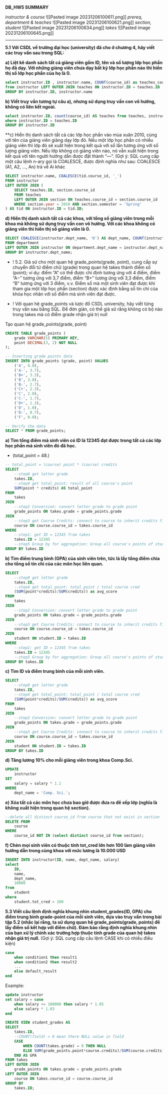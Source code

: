 
**DB_HW5 SUMMARY**

*instructor & course*
![[Pasted image 20231206100611.png]]
*prereq, department & teaches*
![[Pasted image 20231206100621.png]]
*section, student*
![[Pasted image 20231206100634.png]]
*takes*
![[Pasted image 20231206100645.png]]


---

**5.1 Với CSDL về trường đại học (university) đã cho ở chương 4, hãy viết các truy vấn
sau trong SQL:**

**a) Liệt kê danh sách tất cả giảng viên gồm ID, tên và số lượng lớp học phần họ đã dạy.
Với những giảng viên chưa dạy bất kỳ lớp học phần nào thì hiển thị số lớp học phần của
họ là 0.**

```sql
select instructor.ID , instructor.name, COUNT(course_id) as teaches_courses
from instructor LEFT OUTER JOIN teaches ON instructor.ID = teaches.ID
GROUP BY instructor.ID, instructor.name
```


**b) Viết truy vấn tương tự câu a), nhưng sử dụng truy vấn con vô hướng, không có liên kết
ngoài.**


```sql
select instructor.ID, count(course_id) AS teaches from teaches, instructor 
where instructor.ID = teaches.ID
GROUP BY instructor.ID  
```

**c) Hiển thị danh sách tất cả các lớp học phần vào mùa xuân 2010, cùng với tên của giảng
viên giảng dạy lớp đó. Nếu một lớp học phần có nhiều giảng viên thì lớp đó sẽ xuất hiện
trong kết quả với số lần tương ứng với số lượng giảng viên. Nếu lớp không có giảng viên
nào, nó vẫn xuất hiện trong kết quả với tên người hướng dẫn được đặt thành “—”.
(Gợi ý: SQL cung cấp một câu lệnh n-ary gọi là COALESCE, được định nghĩa như sau:
COALESCE (A1, A2, ..., An) trả về Ai khác


```sql
SELECT instructor.name, COALESCE(tid.course_id, '_') 
FROM instructor 
LEFT OUTER JOIN (
    SELECT teaches.ID, section.course_id 
    FROM teaches
    LEFT OUTER JOIN section ON teaches.course_id = section.course_id 
    WHERE section.year = 2010 AND section.semester = 'Spring'
) AS tid ON instructor.ID = tid.ID;
```


**d) Hiển thị danh sách tất cả các khoa, với tổng số giảng viên trong mỗi khoa mà không sử
dụng truy vấn con vô hướng. Với các khoa không có giảng viên thì hiển thị số giảng viên
là 0.**

```sql
SELECT COALESCE(instructor.dept_name, '0') AS dept_name, COUNT(instructor.name) AS instr_name
FROM department
LEFT OUTER JOIN instructor ON department.dept_name = instructor.dept_name
GROUP BY instructor.dept_name;
```

+ ! 5.2. Giả sử cho một quan hệ grade_points(grade, point), cung cấp sự chuyển đổi từ điểm chữ (grade) trong quan hệ takes thành điểm số (point); ví dụ: điểm “A” có thể được chỉ định tương ứng với 4 điểm, điểm “A−” tương ứng với 3,7 điểm, điểm “B+” tương ứng với 3,3 điểm, điểm “B” tương ứng với 3 điểm, v.v. Điểm số mà một sinh viên đạt được khi tham gia một lớp học phần (section) được xác định bằng số tín chỉ của khóa học nhân với số điểm mà sinh viên đạt được.

+ ! Với quan hệ grade_points và lược đồ CSDL university, hãy viết từng truy vấn sau bằng SQL. Để đơn giản, có thể giả sử rằng không có bộ nào trong takes mà có điểm grade nhận giá trị null

Tạo quan hệ grade_points(grade, point)
```sql
CREATE TABLE grade_points (
    grade VARCHAR(5) PRIMARY KEY,
    point DECIMAL(3, 2) NOT NULL
);

-- Inserting grade points data
INSERT INTO grade_points (grade, point) VALUES
    ('A', 4.0),
    ('A-', 3.7),
    ('B+', 3.3),
    ('B', 3.0),
    ('B-', 2.7),
    ('C+', 2.3),
    ('C', 2.0),
    ('C-', 1.7),
    ('D+', 1.3),
    ('D', 1.0),
    ('D-', 0.7),
    ('F', 0.0);

-- Verify the data
SELECT * FROM grade_points;

```

**a) Tìm tổng điểm mà sinh viên có ID là 12345 đạt được trong tất cả các lớp học phần mà
sinh viên đó đã học.**

+ (total_point = 48.)
```sql
-- total_point = (course) point * (course) credits
SELECT 
    --step0 get letter grade
	takes.ID,
    --step4 get total_point: result of all course's point   
	SUM(point * credits) AS total_point 
FROM
    takes
JOIN
    --step2 Conversion: convert letter grade to grade point
	grade_points ON takes.grade = grade_points.grade 
JOIN
    --step3 get Course Credits: connect to course to inherit credits field
	course ON course.course_id = takes.course_id 
WHERE
    --step1: get ID = 12345 from takes
	takes.ID = 12345
    --step5 Group by for aggregation: Group all course's points of students ID = 12345  
GROUP BY takes.ID
```

**b) Tìm điểm trung bình (GPA) của sinh viên trên, tức là lấy tổng điểm chia cho tổng số
tín chỉ của các môn học liên quan.**
```sql
SELECT 
    --step0 get letter grade
	takes.ID,
    --step4 get total_point: total_point / total course cred   
	(SUM(point*credits)/SUM(credits)) as avg_score
FROM
    takes
JOIN
    --step2 Conversion: convert letter grade to grade point
	grade_points ON takes.grade = grade_points.grade 
JOIN
    --step3 get Course Credits: connect to course to inherit credits field
	course ON course.course_id = takes.course_id 
JOIN 
    student ON student.ID = takes.ID
WHERE
    --step1: get ID = 12345 from takes
	takes.ID = 12345
    --step5 Group by for aggregation: Group all course's points of students ID = 12345  
GROUP BY takes.ID
```
**c) Tìm ID và điểm trung bình của mỗi sinh viên.**
```sql
SELECT 
    --step0 get letter grade
	takes.ID,
    --step4 get total_point: total_point / total course cred   
	(SUM(point*credits)/SUM(credits)) as avg_score
FROM
    takes
JOIN
    --step2 Conversion: convert letter grade to grade point
	grade_points ON takes.grade = grade_points.grade 
JOIN
    --step3 get Course Credits: connect to course to inherit credits field
	course ON course.course_id = takes.course_id 
JOIN 
    student ON student.ID = takes.ID
GROUP BY takes.ID
```
**d) Tăng lương 10% cho mỗi giảng viên trong khoa Comp.Sci.**
```sql
UPDATE
    instructor
SET
    salary = salary * 1.1
WHERE
    dept_name = 'Comp. Sci.';
```
**e) Xóa tất cả các môn học chưa bao giờ được đưa ra để xếp lớp (nghĩa là không xuất
hiện trong quan hệ section).**
```sql
--delete all distinct course_id from course that not exist in section
DELETE FROM
	course  
WHERE 
	course_id NOT IN (select distinct course_id from section); 
```
**f) Chèn mọi sinh viên có thuộc tính tot_cred lớn hơn 100 làm giảng viên hướng dẫn
trong cùng khoa với mức lương là 10.000 USD**
```sql
INSERT INTO instructor(ID, name, dept_name, salary)
select
    ID,
    name,
    dept_name,
    10000
from
    student
where
    student.tot_cred > 100
```

**5.3 Viết câu lệnh định nghĩa khung nhìn student_grades(ID, GPA) cho điểm trung bình
grade-point của mỗi sinh viên, dựa vào truy vấn trong bài tập 5.2 (nhắc lại rằng, ta sử
dụng quan hệ grade_points(grade, points) để lấy điểm số kết hợp với điểm chữ). Đảm
bảo rằng định nghĩa khung nhìn của bạn xử lý chính xác trường hợp thuộc tính grade của
quan hệ takes nhận giá trị null.**
(Gợi ý: SQL cung cấp câu lệnh CASE khi có nhiều điều kiện)
```sql
case
	when condition1 then result1
	when condition2 then result2
	...
	else default_result
end
```
Example:
```sql
update instructor
set salary = case
	when salary <= 100000 then salary * 1.05
	else salary * 1.03
end
```

```sql
CREATE VIEW student_grades AS
SELECT 
    takes.ID,
    --COUNT(field) = 0 mean there NULL value in field
    CASE
        WHEN COUNT(takes.grade) = 0 THEN NULL
        ELSE SUM(grade_points.point*course.credits)/SUM(course.credits)
    END AS GPA
FROM takes
LEFT OUTER JOIN
    grade_points ON takes.grade = grade_points.grade 
LEFT OUTER JOIN 
    course ON takes.course_id = course.course_id
GROUP BY 
    takes.ID;
```



